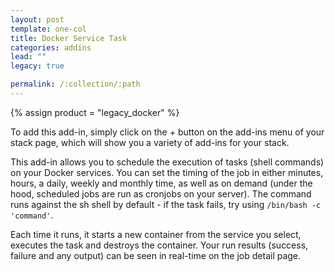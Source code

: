 ```yaml
---
layout: post
template: one-col
title: Docker Service Task
categories: addins
lead: ""
legacy: true

permalink: /:collection/:path
---
```



{% assign product = "legacy_docker" %}





To add this add-in, simply click on the _+_ button on the add-ins menu of your stack page, which will show you a variety of add-ins for your stack.

This add-in allows you to schedule the execution of tasks (shell commands) on your Docker services. You can set the timing of the job in either minutes, hours, a daily, weekly and monthly time, as well as on demand (under the hood, scheduled jobs are run as cronjobs on your server).  The command runs against the sh shell by default - if the task fails, try using `/bin/bash -c 'command'`.

Each time it runs, it starts a new container from the service you select, executes the task and destroys the container. Your run results (success, failure and any output) can be seen in real-time on the job detail page.



